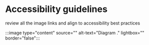 # Accessibility guidelines

review all the image links and align to accessibility best practices

:::image type="content" source="<insert image source>" alt-text="Diagram <review image at image source and provide detailed image description here>." lightbox="<insert image source>" border="false":::